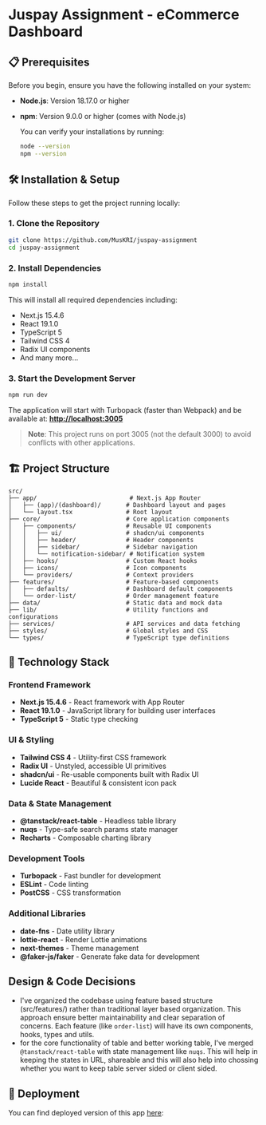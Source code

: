 # Juspay Assignment - eCommerce Dashboard

## 📋 Prerequisites

Before you begin, ensure you have the following installed on your system:

- **Node.js**: Version 18.17.0 or higher
- **npm**: Version 9.0.0 or higher (comes with Node.js)

  You can verify your installations by running:

  ```bash
  node --version
  npm --version
  ```

## 🛠️ Installation & Setup

Follow these steps to get the project running locally:

### 1. Clone the Repository

```bash
git clone https://github.com/MusKRI/juspay-assignment
cd juspay-assignment
```

### 2. Install Dependencies

```bash
npm install
```

This will install all required dependencies including:

- Next.js 15.4.6
- React 19.1.0
- TypeScript 5
- Tailwind CSS 4
- Radix UI components
- And many more...

### 3. Start the Development Server

```bash
npm run dev
```

The application will start with Turbopack (faster than Webpack) and be available at:
**[http://localhost:3005](http://localhost:3005)**

> **Note**: This project runs on port 3005 (not the default 3000) to avoid conflicts with other applications.

## 🏗️ Project Structure

```
src/
├── app/                          # Next.js App Router
│   ├── (app)/(dashboard)/       # Dashboard layout and pages
│   └── layout.tsx               # Root layout
├── core/                        # Core application components
│   ├── components/              # Reusable UI components
│   │   ├── ui/                  # shadcn/ui components
│   │   ├── header/              # Header components
│   │   ├── sidebar/             # Sidebar navigation
│   │   └── notification-sidebar/ # Notification system
│   ├── hooks/                   # Custom React hooks
│   ├── icons/                   # Icon components
│   └── providers/               # Context providers
├── features/                    # Feature-based components
│   ├── defaults/                # Dashboard default components
│   └── order-list/              # Order management feature
├── data/                        # Static data and mock data
├── lib/                         # Utility functions and configurations
├── services/                    # API services and data fetching
├── styles/                      # Global styles and CSS
└── types/                       # TypeScript type definitions
```

## 🎨 Technology Stack

### Frontend Framework

- **Next.js 15.4.6** - React framework with App Router
- **React 19.1.0** - JavaScript library for building user interfaces
- **TypeScript 5** - Static type checking

### UI & Styling

- **Tailwind CSS 4** - Utility-first CSS framework
- **Radix UI** - Unstyled, accessible UI primitives
- **shadcn/ui** - Re-usable components built with Radix UI
- **Lucide React** - Beautiful & consistent icon pack

### Data & State Management

- **@tanstack/react-table** - Headless table library
- **nuqs** - Type-safe search params state manager
- **Recharts** - Composable charting library

### Development Tools

- **Turbopack** - Fast bundler for development
- **ESLint** - Code linting
- **PostCSS** - CSS transformation

### Additional Libraries

- **date-fns** - Date utility library
- **lottie-react** - Render Lottie animations
- **next-themes** - Theme management
- **@faker-js/faker** - Generate fake data for development

## Design & Code Decisions

- I've organized the codebase using feature based structure (src/features/) rather than traditional layer based organization. This approach ensure better maintainability and clear separation of concerns. Each feature (like `order-list`) will have its own components, hooks, types and utils.
- for the core functionality of table and better working table, I've merged `@tanstack/react-table` with state management like `nuqs`. This will help in keeping the states in URL, shareable and this will also help into chossing whether you want to keep table server sided or client sided.

## 🚀 Deployment

You can find deployed version of this app [here](https://krishna-juspay-assignment.vercel.app/):
